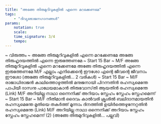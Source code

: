 ```yaml
---
title: "അങ്ങേ തിരുമുറിവുകളിൽ എന്നെ മറക്കേണമേ"
tags:
    - "ദിവ്യഭോജനഗാനങ്ങൾ"
params:
    notation: true
    scale: 
    time_signature: 3/4
    tempo: 
---
```

~ വിരുത്തം ~
അങ്ങേ തിരുമുറിവുകളിൽ എന്നെ മറക്കേണമേ
അങ്ങേ തിരുഹൃദയത്തിൽ എന്നെ ഇരുത്തേണമേ
~ Start 15 Bar ~
M/F
അങ്ങേ തിരുമുറിവുകളിൽ എന്നെ മറക്കേണമേ
അങ്ങേ തിരുഹൃദയത്തിൽ എന്നെ ഇരുത്തേണമേ
M/F
എല്ലാം എനിക്കെന്റെ ഈശോ
എന്റെ ജീവന്റെ ജീവനാം ഈശോ
(അങ്ങേ തിരുമുറിവുകളിൽ... 2 വരികൾ)
~ Start 15 Bar ~
M/F
രാജാധിരാജൻ കാലിത്തൊഴുത്തിൽ
മനുജനായി പിറന്നതിൻ രഹസ്യമെന്തേ
പാപിയീ ദാസനു പാഥേയമാകാൻ
തിരുവോസ്‌തി ആയതിൻ രഹസ്യമെന്തേ (Link)
M/F
അറിയില്ല നാഥാ ഒന്നെനിക്ക് അറിയാം
സ്നേഹം സ്നേഹം സ്നേഹമെന്ന്
~ Start 15 Bar ~
M/F
നീതിമാൻ ദൈവം കാൽവരി ക്രൂശിൽ
ബലിദാനമായതിൻ രഹസ്യമെന്തേ
മൃതിയെ തകർത്ത് മൂന്നാം ദിനത്തിൽ
ഉയിർത്തെഴുന്നേറ്റതിൻ രഹസ്യമെന്തേ (Link)
M/F
അറിയില്ല നാഥാ ഒന്നെനിക്ക് അറിയാം
സ്നേഹം സ്നേഹം സ്നേഹമെന്ന് (2)
(അങ്ങേ തിരുമുറിവുകളിൽ... പല്ലവി)
